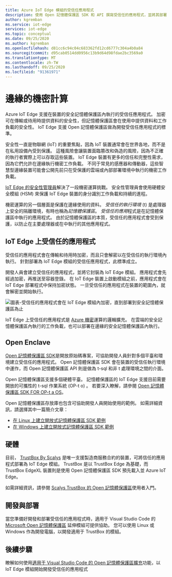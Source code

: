 ```yaml
---
title: Azure IoT Edge 模組的受信任應用程式
description: 使用 Open 記憶體保護區 SDK 和 API 撰寫受信任的應用程式，並將其部署為機密運算的 IoT Edge 模組
author: kgremban
ms.service: iot-edge
services: iot-edge
ms.topic: conceptual
ms.date: 09/25/2020
ms.author: kgremban
ms.openlocfilehash: d81cc6c94c04c683362fd12cd6777c304a4b0a84
ms.sourcegitcommit: d95cab0514dd0956c13b9d64d98fdae2bc3569a0
ms.translationtype: MT
ms.contentlocale: zh-TW
ms.lasthandoff: 09/25/2020
ms.locfileid: "91361971"
---
```

# <a name="confidential-computing-at-the-edge"></a>邊緣的機密計算

Azure IoT Edge 支援在裝置的安全記憶體保護區內執行的受信任應用程式。 加密可在傳輸或待用時提供資料的安全性，但記憶體保護區會在使用中提供資料和工作負載的安全性。 IoT Edge 支援 Open 記憶體保護區做為開發受信任應用程式的標準。

安全性一直是物聯網 (IoT) 的重要焦點，因為 IoT 裝置通常會在世界各地，而不是在私用設備內受到保護。 這種風險會讓裝置面臨篡改和偽造的風險，因為不正確的執行者實際上可以存取這些裝置。 IoT Edge 裝置有更多的信任和完整性需求，因為它們允許在邊緣執行機密工作負載。 不同于常見的感應器和傳動器，這些智慧型邊緣裝置可能會公開先前只在受保護的雲端或內部部署環境中執行的機密工作負載。

[IoT Edge 的安全性管理員](iot-edge-security-manager.md)解決了一段機密運算挑戰。 安全性管理員會使用硬體安全模組 (HSM) 來保護 IoT Edge 裝置的身分識別工作負載和持續的進程。

機密運算的另一個層面是保護在邊緣使用的資料。 *受信任的執行環境* (t) 是處理器上安全的隔離環境，有時也稱為*記憶體保護區*。 *受信任的應用*程式是在記憶體保護區中執行的應用程式。 由於記憶體保護區的本質，受信任的應用程式會受到保護，以防止在主要處理器或在中執行的其他應用程式。

## <a name="trusted-applications-on-iot-edge"></a>IoT Edge 上受信任的應用程式

受信任的應用程式會在傳輸和待用時加密，而且只會解密以在受信任的執行環境內執行。 針對部署為 IoT Edge 模組的受信任應用程式，此標準成立。

開發人員會建立受信任的應用程式，並將它封裝為 IoT Edge 模組。 應用程式會先經過加密，再推送至容器登錄。 在 IoT Edge 裝置上啟動模組之前，應用程式會在 IoT Edge 部署程式中保持加密狀態。 一旦受信任的應用程式在裝置的範圍內，就會解密並開始執行。

![圖表-受信任的應用程式會在 IoT Edge 模組內加密，直到部署到安全記憶體保護區為止](./media/deploy-trusted-applications/trusted-applications-encrypted.png)

IoT Edge 上受信任的應用程式是 [Azure 機密](../confidential-computing/overview.md)運算的邏輯擴充。 在雲端的安全記憶體保護區內執行的工作負載，也可以部署在邊緣的安全記憶體保護區內執行。

## <a name="open-enclave"></a>Open Enclave

[Open 記憶體保護區 SDK](https://openenclave.io/sdk/)是開放原始碼專案，可協助開發人員針對多個平臺和環境建立受信任的應用程式。 Open 記憶體保護區 SDK 會在裝置的受信任執行環境中運作，而 Open 記憶體保護區 API 則是做為 t-sql 和非 t 處理環境之間的介面。

Open 記憶體保護區支援多個硬體平臺。 記憶體保護區的 IoT Edge 支援目前需要開放的可攜性的 t-sql 作業系統 (OP-t o) 。 若要深入瞭解，請參閱 [Open 記憶體保護區 SDK FOR OP-t a OS](https://github.com/openenclave/openenclave/blob/master/docs/GettingStartedDocs/OP-TEE/Introduction.md)。

Open 記憶體保護區存放庫也包含可協助開發人員開始使用的範例。 如需詳細資訊，請選擇其中一篇簡介文章：

* [在 Linux 上建立開放式記憶體保護區 SDK 範例](https://github.com/openenclave/openenclave/blob/master/samples/BuildSamplesLinux.md)
* [在 Windows 上建立開放式記憶體保護區 SDK 範例](https://github.com/openenclave/openenclave/blob/master/samples/BuildSamplesWindows.md)

## <a name="hardware"></a>硬體

目前， [TrustBox By Scalys](https://scalys.com/trustbox-industrial/) 是唯一支援製造商服務合約的裝置，可將信任的應用程式部署為 IoT Edge 模組。 TrustBox 是以 TrustBox Edge 為基礎，而 TrustBox EdgeXL 裝置則是使用 Open 記憶體保護區 SDK 預先載入並 Azure IoT Edge。

如需詳細資訊，請參閱 [Scalys TrustBox 的 Open 記憶體保護區](https://aka.ms/scalys-trustbox-edge-get-started)使用者入門。

## <a name="develop-and-deploy"></a>開發與部署

當您準備好開發和部署受信任的應用程式時，適用于 Visual Studio Code 的 [Microsoft Open 記憶體保護區](https://marketplace.visualstudio.com/items?itemName=ms-iot.msiot-vscode-openenclave) 延伸模組可提供協助。 您可以使用 Linux 或 Windows 作為開發電腦，以開發適用于 TrustBox 的模組。

## <a name="next-steps"></a>後續步驟

瞭解如何使用[適用于 Visual Studio Code 的 Open 記憶體保護區擴充](https://github.com/openenclave/openenclave/tree/master/devex/vscode-extension)功能，以 IoT Edge 模組開始開發受信任的應用程式
